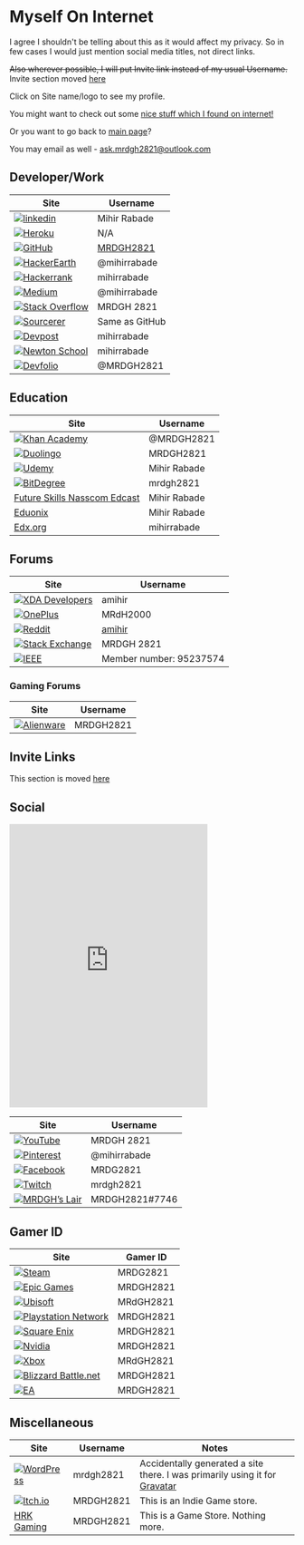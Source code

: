 # Myself On Internet

I agree I shouldn't be telling about this as it would affect my privacy. So in few cases I would just mention social media titles, not direct links.

<strike>Also wherever possible, I will put Invite link instead of my usual Username.</strike>
Invite section moved [here](/Miscellaneous/Invitations.md)

Click on Site name/logo to see my profile.

You might want to check out some [nice stuff which I found on internet!](Nice_Stuff_On_Internet.md)

Or you want to go back to [main page](README.md)?

You may email as well - [ask.mrdgh2821@outlook.com](mailto:ask.mrdgh2821@outlook.com)

## Developer/Work

| Site                                                                                                                                                                                       | Username                                   |
| ------------------------------------------------------------------------------------------------------------------------------------------------------------------------------------------ | ------------------------------------------ |
| [![linkedin](https://img.shields.io/badge/linkedin%20-%230077B5.svg?&style=for-the-badge&logo=linkedin&logoColor=white)](http://bit.ly/mrdghLI)                                            | Mihir Rabade                               |
| [![Heroku](https://img.shields.io/badge/heroku%20-%23430098.svg?&style=for-the-badge&logo=heroku&logoColor=white)](https://www.heroku.com/home#)                                           | N/A                                        |
| [![GitHub](https://img.shields.io/badge/github%20-%23121011.svg?&style=for-the-badge&logo=github&logoColor=white)](https://mrdgh2821.github.io/MRDGH2821/)                                 | [MRDGH2821](https://github.com/MRDGH2821/) |
| [![HackerEarth](https://img.shields.io/badge/HackerEarth%20-%232C3454.svg?&style=for-the-badge&logo=HackerEarth&logoColor=white)](https://www.hackerearth.com/@mihirrabade)                | @mihirrabade                               |
| [![Hackerrank](https://img.shields.io/badge/-Hackerrank-2EC866?style=for-the-badge&logo=HackerRank&logoColor=white)](https://www.hackerrank.com/mihirrabade)                               | mihirrabade                                |
| [![Medium](https://img.shields.io/badge/Medium%20-%23000000.svg?&style=for-the-badge&logo=Medium&logoColor=white)](https://medium.com/@mihirrabade)                                        | @mihirrabade                               |
| [![Stack Overflow](https://img.shields.io/badge/-Stackoverflow-FE7A16?style=for-the-badge&logo=stack-overflow&logoColor=white)](https://stackoverflow.com/users/12562197/mrdgh-2821)       | MRDGH 2821                                 |
| [![Sourcerer](https://img.shields.io/badge/Sourcerer%20-%2300E7AA.svg?&style=for-the-badge&logo=Sourcerer&logoColor=white)](https://sourcerer.io/mrdgh2821)                                | Same as GitHub                             |
| [![Devpost](https://img.shields.io/badge/Devpost%20-%23003E54.svg?&style=for-the-badge&logo=Devpost&logoColor=white)](https://devpost.com/mihirrabade)                                     | mihirrabade                                |
| [![Newton School](https://img.shields.io/badge/Newton%20School%20-%23719DE6.svg?&style=for-the-badge&logo=Newton%20School&logoColor=56CAD1)](https://my.newtonschool.co/user/mihirrabade/) | mihirrabade                                |
| [![Devfolio](https://img.shields.io/badge/Devfolio%20-%233770FF.svg?&style=for-the-badge&logo=Devfolio&logoColor=white)](https://devfolio.co/@MRDGH2821)                                   | @MRDGH2821                                 |

## Education

| Site                                                                                                                                                                                   | Username     |
| -------------------------------------------------------------------------------------------------------------------------------------------------------------------------------------- | ------------ |
| [![Khan Academy](https://img.shields.io/badge/Khan%20Academy%20-%2314BF96.svg?&style=for-the-badge&logo=Khan%20Academy&logoColor=white)](http://www.khanacademy.org/profile/MRDGH2821) | @MRDGH2821   |
| [![Duolingo](https://img.shields.io/badge/Duolingo%20-%234DC730.svg?&style=for-the-badge&logo=Duolingo&logoColor=white)](https://www.duolingo.com/MRDGH2821)                           | MRDGH2821    |
| [![Udemy](https://img.shields.io/badge/Udemy%20-%23EA5252.svg?&style=for-the-badge&logo=Udemy&logoColor=white)](https://www.udemy.com/user/mrdgh-2821/)                                | Mihir Rabade |
| [![BitDegree](https://img.shields.io/badge/Bitdegree%20-%23000000.svg?&style=for-the-badge&logo=BitDegree&logoColor=white)](https://www.bitdegree.org/user/mrdgh-2821/profile)         | mrdgh2821    |
| [Future Skills Nasscom Edcast](https://futureskillsnasscom.edcast.com/)                                                                                                                | Mihir Rabade |
| [Eduonix](https://www.eduonix.com/u/mrdgh-2821)                                                                                                                                        | Mihir Rabade |
| [Edx.org](https://profile.edx.org/u/mihirrabade)                                                                                                                                       | mihirrabade  |

## Forums

| Site                                                                                                                                                                                              | Username                                     |
| ------------------------------------------------------------------------------------------------------------------------------------------------------------------------------------------------- | -------------------------------------------- |
| [![XDA Developers](https://img.shields.io/badge/XDA-Developers%20-%23AC6E2F.svg?&style=for-the-badge&logo=XDA-Developers&logoColor=white)](https://forum.xda-developers.com/member.php?u=6224863) | amihir                                       |
| [![OnePlus](https://img.shields.io/badge/OnePlus%20-%23EB0028.svg?&style=for-the-badge&logo=OnePlus&logoColor=white)](https://forums.oneplus.com/members/mrdh2000.1474463/)                       | MRdH2000                                     |
| [![Reddit](https://img.shields.io/badge/Reddit%20-%23FF4500.svg?&style=for-the-badge&logo=Reddit&logoColor=white)](https://www.reddit.com/user/amihir)                                            | [amihir](https://www.reddit.com/r/MRDC2821/) |
| [![Stack Exchange](https://img.shields.io/badge/Stack%20Exchange%20-%23ffffff.svg?&style=for-the-badge&logo=StackExchange&logoColor=white)](https://stackexchange.com/users/17341742/mrdgh-2821)  | MRDGH 2821                                   |
| [![IEEE](https://img.shields.io/badge/IEEE%20-%23006699.svg?&style=for-the-badge&logo=IEEE&logoColor=white)](http://www.ieee.org/)                                                                | Member number: 95237574                      |

### Gaming Forums

| Site                                                                                                                                                                                         | Username  |
| -------------------------------------------------------------------------------------------------------------------------------------------------------------------------------------------- | --------- |
| [![Alienware](https://img.shields.io/badge/Alienware%20Arena%20-%23FFFFFF.svg?&style=for-the-badge&logo=Alienware%20Arena&logoColor=white)](https://www.alienwarearena.com/member/MRDGH2821) | MRDGH2821 |

## Invite Links

This section is moved [here](/Miscellaneous/Invitations.md)

## Social

<iframe src="https://discord.com/widget?id=452119784503640084&theme=dark" width="350" height="500" allowtransparency="true" frameborder="0" sandbox="allow-popups allow-popups-to-escape-sandbox allow-same-origin allow-scripts"></iframe>

| Site                                                                                                                                                                   | Username       |
| ---------------------------------------------------------------------------------------------------------------------------------------------------------------------- | -------------- |
| [![YouTube](https://img.shields.io/badge/MRDGH%202821%20-%23FF0000.svg?&style=for-the-badge&logo=YouTube&logoColor=white)](http://bit.ly/YTmrdgh)                      | MRDGH 2821     |
| [![Pinterest](https://img.shields.io/badge/@mihirrabade%20-%23E60023.svg?&style=for-the-badge&logo=Pinterest&logoColor=white)](https://www.pinterest.com/mihirrabade/) | @mihirrabade   |
| [![Facebook](https://img.shields.io/badge/Facebook%20-%231877F2.svg?&style=for-the-badge&logo=Facebook&logoColor=white)](http://bit.ly/mrdghfb)                        | MRDG2821       |
| [![Twitch](https://img.shields.io/badge/mrdgh2821%20-%239146FF.svg?&style=for-the-badge&logo=Twitch&logoColor=white)](https://www.twitch.tv/mrdgh2821)                 | mrdgh2821      |
| [![MRDGH’s Lair](https://img.shields.io/badge/MRDGH's%20Lair%20-%237289DA.svg?&style=for-the-badge&logo=discord&logoColor=white)](https://discord.gg/HeFAqYgGr8)       | MRDGH2821#7746 |

## Gamer ID

| Site                                                                                                                                                                            | Gamer ID  |
| ------------------------------------------------------------------------------------------------------------------------------------------------------------------------------- | --------- |
| [![Steam](https://img.shields.io/badge/Steam%20-%23000000.svg?&style=for-the-badge&logo=steam&logoColor=white)](http://bit.ly/mrdghSTEAM)                                       | MRDG2821  |
| [![Epic Games](https://img.shields.io/badge/epic%20games%20-%23313131.svg?&style=for-the-badge&logo=epic%20games&logoColor=white)](https://www.epicgames.com/)                  | MRDGH2821 |
| [![Ubisoft](https://img.shields.io/badge/Ubisoft%20-%23F5F5F5.svg?&style=for-the-badge&logo=Ubisoft&logoColor=black)](https://ubisoftconnect.com/en-US/)                        | MRdGH2821 |
| [![Playstation Network](https://img.shields.io/badge/PSN%20-%230070D1.svg?&style=for-the-badge&logo=Playstation&logoColor=white)](https://my.playstation.com/profile/MRDGH2821) | MRDGH2821 |
| [![Square Enix](https://img.shields.io/badge/Square%20Enix%20-%23ED1C24.svg?&style=for-the-badge&logo=Square%20Enix&logoColor=white)](https://square-enix-games.com/)           | MRDGH2821 |
| [![Nvidia](https://img.shields.io/badge/nVIDIA%20-%2376B900.svg?&style=for-the-badge&logo=nVIDIA&logoColor=white)](https://www.nvidia.com/)                                     | MRDGH2821 |
| [![Xbox](https://img.shields.io/badge/Xbox%20-%23107C10.svg?&style=for-the-badge&logo=Xbox&logoColor=white)](https://www.xbox.com/)                                             | MRdGH2821 |
| [![Blizzard Battle.net](https://img.shields.io/badge/battle.net%20-%2300AEFF.svg?&style=for-the-badge&logo=battle.net&logoColor=white)](https://www.blizzard.com/)              | MRDGH2821 |
| [![EA](https://img.shields.io/badge/ea%20-%23000000.svg?&style=for-the-badge&logo=ea&logoColor=white)](https://www.ea.com/)                                                     | MRDGH2821 |

## Miscellaneous

| Site                                                                                                                                                          | Username  | Notes                                                                                                |
| ------------------------------------------------------------------------------------------------------------------------------------------------------------- | --------- | ---------------------------------------------------------------------------------------------------- |
| [![WordPress](https://img.shields.io/badge/WordPress%20-%23117AC9.svg?&style=for-the-badge&logo=WordPress&logoColor=white)](https://mrdgh2821.wordpress.com/) | mrdgh2821 | Accidentally generated a site there. I was primarily using it for [Gravatar](https://bit.ly/36fl6Ee) |
| [![Itch.io](https://img.shields.io/badge/Itch%20-%23FF0B34.svg?&style=for-the-badge&logo=Itch.io&logoColor=white)](https://mrdgh2821.itch.io)                 | MRDGH2821 | This is an Indie Game store.                                                                         |
| [HRK Gaming](https://www.hrkgame.com/en/profile/MRDGH2821/)                                                                                                   | MRDGH2821 | This is a Game Store. Nothing more.                                                                  |
